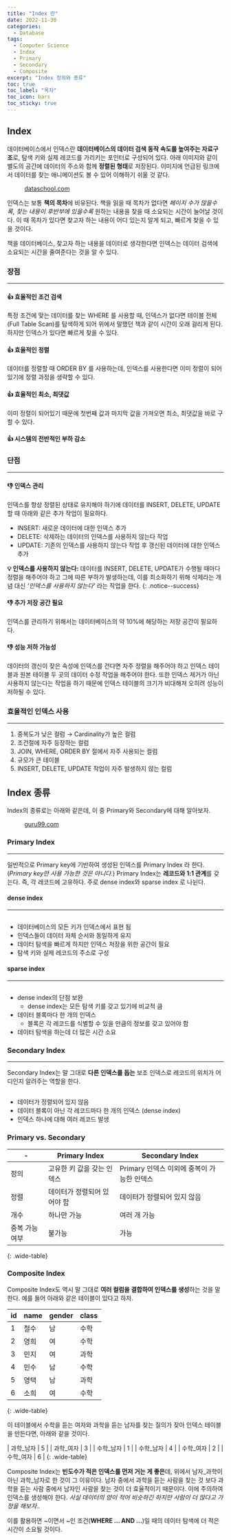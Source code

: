 ```yaml
---
title: "Index 란"
date: 2022-11-30
categories:
  - Database
tags:
  - Computer Science
  - Index
  - Primary
  - Secondary
  - Composite
excerpt: "Index 정의와 종류"
toc: true
toc_label: "목차"
toc_icon: bars
toc_sticky: true
---
```


## Index

데이터베이스에서 인덱스란 **데이터베이스의 데이터 검색 동작 속도를 높여주는 자료구조**로, 탐색 키와 실제 레코드를 가리키는 포인터로 구성되어 있다. 아래 이미지와 같이 별도의 공간에 데이터의 주소와 함께 **정렬된 형태**로 저장된다. 이미지에 언급된 링크에서 데이터를 찾는 애니메이션도 볼 수 있어 이해하기 쉬울 것 같다. 

<figure class="align-center">
  <img src="{{ site.url }}{{ site.baseurl }}/assets/images/cs/database/idx1.png" alt="">
  <figcaption><a href="https://dataschool.com/sql-optimization/how-indexing-works/">dataschool.com</a></figcaption>
</figure>

인덱스는 보통 **책의 목차**에 비유된다. 책을 읽을 때 목차가 없다면 *페이지 수가 많을수록*, *찾는 내용이 후반부에 있을수록* 원하는 내용을 찾을 때 소요되는 시간이 늘어날 것이다. 이 때 목차가 있다면 찾고자 하는 내용이 어디 있는지 알게 되고, 빠르게 찾을 수 있을 것이다.

책을 데이터베이스, 찾고자 하는 내용을 데이터로 생각한다면 인덱스는 데이터 검색에 소요되는 시간을 줄여준다는 것을 알 수 있다. 

### 장점

---

#### 👍 효율적인 조건 검색

특정 조건에 맞는 데이터를 찾는 WHERE 를 사용할 때, 인덱스가 없다면 테이블 전체(Full Table Scan)를 탐색하게 되어 위에서 말했던 책과 같이 시간이 오래 걸리게 된다. 하지만 인덱스가 있다면 빠르게 찾을 수 있다.

#### 👍 효율적인 정렬

데이터를 정렬할 때 ORDER BY 를 사용하는데, 인덱스를 사용한다면 이미 정렬이 되어있기에 정렬 과정을 생략할 수 있다. 

#### 👍 효율적인 최소, 최댓값

이미 정렬이 되어있기 때문에 첫번째 값과 마지막 값을 가져오면 최소, 최댓값을 바로 구할 수 있다. 

#### 👍 시스템의 전반적인 부하 감소

### 단점

---

#### 👎 인덱스 관리

인덱스를 항상 정렬된 상태로 유지해야 하기에 데이터를 INSERT, DELETE, UPDATE 할 때 아래와 같은 추가 작업이 필요하다. 

- INSERT: 새로운 데이터에 대한 인덱스 추가
- DELETE: 삭제하는 데이터의 인덱스를 사용하지 않는다 작업
- UPDATE: 기존의 인덱스를 사용하지 않는다 작업 후 갱신된 데이터에 대한 인덱스 추가

**💡 인덱스를 사용하지 않는다:** 데이터를 INSERT, DELETE, UPDATE가 수행될 때마다 정렬을 해주어야 하고 그에 따른 부하가 발생하는데, 이를 최소화하기 위해 삭제라는 개념 대신 *‘인덱스를 사용하지 않는다’* 라는 작업을 한다.
{: .notice--success}

#### 👎 추가 저장 공간 필요

인덱스를 관리하기 위해서는 데이터베이스의 약 10%에 해당하는 저장 공간이 필요하다.

#### 👎 성능 저하 가능성

데이터의 갱신이 잦은 속성에 인덱스를 건다면 자주 정렬을 해주어야 하고 인덱스 테이블과 원본 테이블 두 곳의 데이터 수정 작업을 해주어야 한다. 또한 인덱스 제거가 아닌 사용하지 않는다는 작업을 하기 때문에 인덱스 테이블의 크기가 비대해져 오히려 성능이 저하될 수 있다. 

### 효율적인 인덱스 사용

---

1. 중복도가 낮은 컬럼 → Cardinality가 높은 컬럼
2. 조건절에 자주 등장하는 컬럼
3. JOIN, WHERE, ORDER BY 절에서 자주 사용되는 컬럼
4. 규모가 큰 테이블
5. INSERT, DELETE, UPDATE 작업이 자주 발생하지 않는 컬럼

## Index 종류

Index의 종류로는 아래와 같은데, 이 중 Primary와 Secondary에 대해 알아보자. 

<figure class="align-center">
  <img src="{{ site.url }}{{ site.baseurl }}/assets/images/cs/database/idx2.png" alt="">
  <figcaption><a href="https://www.guru99.com/indexing-in-database.html">guru99.com</a></figcaption>
</figure>

### Primary Index

---

일반적으로 Primary key에 기반하여 생성된 인덱스를 Primary Index 라 한다. (*Primary key만 사용 가능한 것은 아니다.*) Primary Index는 **레코드와 1:1 관계**를 갖는다. 즉, 각 레코드에 고유하다. 주로 dense index와 sparse index 로 나뉜다. 

#### dense index

---

<figure class="align-center">
  <img src="{{ site.url }}{{ site.baseurl }}/assets/images/cs/database/idx3.png" alt="">
</figure>

- 데이터베이스의 모든 키가 인덱스에서 표현 됨
- 인덱스들이 데이터 자체 순서와 동일하게 유지
- 데이터 탐색을 빠르게 하지만 인덱스 저장을 위한 공간이 필요
- 탐색 키와 실제 레코드의 주소로 구성

#### sparse index

---

<figure class="align-center">
  <img src="{{ site.url }}{{ site.baseurl }}/assets/images/cs/database/idx4.png" alt="">
</figure>

- dense index의 단점 보완
    - dense index는 모든 탐색 키를 갖고 있기에 비교적 큼
- 데이터 블록마다 한 개의 인덱스
    - 블록은 각 레코드를 식별할 수 있을 만큼의 정보를 갖고 있어야 함
- 데이터 탐색을 하는데 더 많은 시간 소요

### Secondary Index

---

Secondary Index는 말 그대로 **다른 인덱스를 돕는** 보조 인덱스로 레코드의 위치가 어디인지 알려주는 역할을 한다.

<figure class="align-center">
  <img src="{{ site.url }}{{ site.baseurl }}/assets/images/cs/database/idx5.png" alt="">
</figure>

- 데이터가 정렬되어 있지 않음
- 데이터 블록이 아닌 각 레코드마다 한 개의 인덱스 (dense index)
- 인덱스 하나에 대해 여러 레코드 발생

### Primary vs. Secondary

| -              | Primary Index               | Secondary Index                            |
| -------------- | --------------------------- | ------------------------------------------ |
| 정의           | 고유한 키 값을 갖는 인덱스  | Primary 인덱스 이외에 중복이 가능한 인덱스 |
| 정렬           | 데이터가 정렬되어 있어야 함 | 데이터가 정렬되어 있지 않음                |
| 개수           | 하나만 가능                 | 여러 개 가능                               |
| 중복 가능 여부 | 불가능                      | 가능                                       |
{: .wide-table}

### Composite Index

Composite Index도 역시 말 그대로 **여러 컬럼을 결합하여 인덱스를 생성**하는 것을 말한다. 예를 들어 아래와 같은 테이블이 있다고 하자.

| id  | name | gender | class |
| --- | ---- | ------ | ----- |
| 1   | 철수 | 남     | 수학  |
| 2   | 영희 | 여     | 수학  |
| 3   | 민지 | 여     | 과학  |
| 4   | 민수 | 남     | 수학  |
| 5   | 영택 | 남     | 과학  |
| 6   | 소희 | 여     | 수학  |
{: .wide-table}

이 테이블에서 수학을 듣는 여자와 과학을 듣는 남자를 찾는 질의가 잦아 인덱스 테이블을 만든다면, 아래와 같을 것이다. 

| 과학_남자 | 5   |
| 과학_여자 | 3   |
| 수학_남자 | 1   |
| 수학_남자 | 4   |
| 수학_여자 | 2   |
| 수학_여자 | 6   |
{: .wide-table}

Composite Index는 **빈도수가 적은 인덱스를 먼저 거는 게 좋은**데, 위에서 남자_과학이 아닌 과학_남자로 한 것이 그 이유이다. 남자 중에서 과학을 듣는 사람을 찾는 것 보다 과학을 듣는 사람 중에서 남자인 사람을 찾는 것이 더 효율적이기 때문이다. 이에 주의하여 인덱스를 생성해야 한다. *사실 데이터의 양이 적어 비슷하긴 하지만 사람이 더 많다고 가정을 해보자..*

이를 활용하면 ~이면서 ~인 조건(**WHERE … AND …**)일 때의 데이터 탐색에 더 적은 시간이 소요될 것이다.

